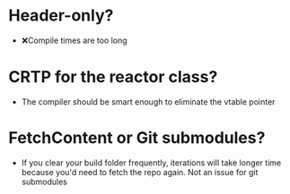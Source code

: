 # Header-only?

- ❌Compile times are too long

# CRTP for the reactor class?

- The compiler should be smart enough to eliminate the vtable pointer

# FetchContent or Git submodules?

- If you clear your build folder frequently, iterations will take longer time because you'd need to fetch the repo
  again. Not an issue for git submodules

